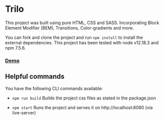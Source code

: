 # Trilo
This project was built using pure HTML, CSS and SASS. Incorporating Block Element Modifier (BEM), Transitions, Color-gradients and more. 

You can fork and clone the project and run `npm install` to install the external dependencies.
This project has been tested with node v12.18.3 and npm 7.5.6.


### [Demo](https://papiyinks.github.io/trilo)

## Helpful commands

You have the following CLI commands available:

- `npm run build` Builds the project css files as stated in the package.json

- `npm start` Runs the project and serves it on http://localhost:8080 (via live-server)
